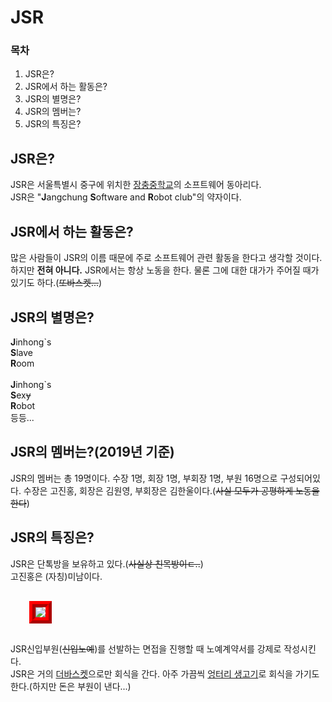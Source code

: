 <html>
    <head>
        <meta charset="utf-8">
        <style>
            #jinhong {
                margin:30px;
                border:10px ridge red;
            }
        </style>
    </head>
    <body>
        <h1>JSR</h1>
        <h3>목차</h3>
        <ol>
            <li>JSR은?</li>
            <li>JSR에서 하는 활동은?</li>
            <li>JSR의 별명은?</li>
            <li>JSR의 멤버는?</li>
            <li>JSR의 특징은?</li>
        </ol>
        <h2>JSR은?</h2>
        <p>JSR은 서울특별시 중구에 위치한 <a href="http://jangchung.sen.ms.kr/index.do">장충중학교</a>의 소프트웨어 동아리다.<br>JSR은 "<strong>J</strong>angchung <strong>S</strong>oftware and <strong>R</strong>obot club"의 약자이다.</p>
        <h2>JSR에서 하는 활동은?</h2>
        <p>많은 사람들이 JSR의 이름 때문에 주로 소프트웨어 관련 활동을 한다고 생각할 것이다. 하지만 <strong>전혀 아니다.</strong> JSR에서는 항상 노동을 한다. 물론 그에 대한 대가가 주어질 때가 있기도 하다.(<del>또바스켓...</del>)</p>
        <h2>JSR의 별명은?</h2>
        <p><strong>J</strong>inhong`s<br><strong>S</strong>lave<br><strong>R</strong>oom<br><br>
           <strong>J</strong>inhong`s<br><strong>S</strong>ex<del>y</del><br><strong>R</strong>obot<br>
           등등...
        <h2>JSR의 멤버는?(2019년 기준)</h2>
        <p>JSR의 멤버는 총 19명이다. 수장 1명, 회장 1명, 부회장 1명, 부원 16명으로 구성되어있다. 수장은 고진홍, 회장은 김원영, 부회장은 김한울이다.(<del>사실 모두가 공평하게 노동을 한다</del>)</p>
        <h2>JSR의 특징은?</h2>
        <p>JSR은 단톡방을 보유하고 있다.(<del>사실상 친목방이ㄷ..</del>)<br>고진홍은 (자칭)미남이다.<br><img id="jinhong" src="https://edudonga.com/data/article/1705/c80792a085789c792d6648fe8aeced79_1495068311_8199.JPG"><br>JSR신입부원(<del>신입노예</del>)를 선발하는 면접을 진행할 때 노예계약서를 강제로 작성시킨다.<br>JSR은 거의 <a href="http://www.thebasket.co.kr/">더바스켓</a>으로만 회식을 간다. 아주 가끔씩 <a href="http://ungteori1.com/">엉터리 생고기</a>로 회식을 가기도 한다.(하지만 돈은 부원이 낸다...)</p>
    </body>
</html>
